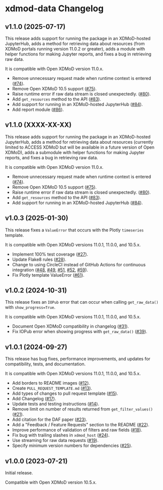 # xdmod-data Changelog

## v1.1.0 (2025-07-17)

This release adds support for running the package in an XDMoD-hosted
JupyterHub, adds a method for retrieving data about resources (from XDMoD
portals running version 11.0.2 or greater), adds a module with helper functions
for making Jupyter reports, and fixes a bug in retrieving raw data.

It is compatible with Open XDMoD version 11.0.x.

- Remove unnecessary request made when runtime context is entered
  ([\#74](https://github.com/ubccr/xdmod-data/pull/74)).
- Remove Open XDMoD 10.5 support
  ([\#75](https://github.com/ubccr/xdmod-data/pull/75)).
- Raise runtime error if raw data stream is closed unexpectedly.
  ([\#80](https://github.com/ubccr/xdmod-data/pull/80)).
- Add `get_resources` method to the API
  ([\#83](https://github.com/ubccr/xdmod-data/pull/83)).
- Add support for running in an XDMoD-hosted JupyterHub
  ([\#84](https://github.com/ubccr/xdmod-data/pull/84)).
- Add report module ([\#86](https://github.com/ubccr/xdmod-data/pull/86)).

## v1.1.0 (XXXX-XX-XX)

This release adds support for running the package in an XDMoD-hosted
JupyterHub, adds a method for retrieving data about resources (currently
limited to ACCESS XDMoD but will be available in a future version of Open
XDMoD), adds a submodule with helper functions for making Jupyter reports, and
fixes a bug in retrieving raw data.

It is compatible with Open XDMoD version 11.0.x.

- Remove unnecessary request made when runtime context is entered
  ([\#74](https://github.com/ubccr/xdmod-data/pull/74)).
- Remove Open XDMoD 10.5 support
  ([\#75](https://github.com/ubccr/xdmod-data/pull/75)).
- Raise runtime error if raw data stream is closed unexpectedly.
  ([\#80](https://github.com/ubccr/xdmod-data/pull/80)).
- Add `get_resources` method to the API
  ([\#83](https://github.com/ubccr/xdmod-data/pull/83)).
- Add support for running in an XDMoD-hosted JupyterHub
  ([\#84](https://github.com/ubccr/xdmod-data/pull/84)).

## v1.0.3 (2025-01-30)

This release fixes a `ValueError` that occurs with the Plotly `timeseries`
template.

It is compatible with Open XDMoD versions 11.0.1, 11.0.0, and 10.5.x.

- Implement 100% test coverage
  ([\#27](https://github.com/ubccr/xdmod-data/pull/27)).
- Update Flake8 rules ([\#28](https://github.com/ubccr/xdmod-data/pull/28)).
- Change to using CircleCI instead of GitHub Actions for continuous integration
  ([\#48](https://github.com/ubccr/xdmod-data/pull/48),
  [\#49](https://github.com/ubccr/xdmod-data/pull/49),
  [\#51](https://github.com/ubccr/xdmod-data/pull/51),
  [\#52](https://github.com/ubccr/xdmod-data/pull/52),
  [\#59](https://github.com/ubccr/xdmod-data/pull/59)).
- Fix Plotly template ValueError
  ([\#61](https://github.com/ubccr/xdmod-data/pull/61)).

## v1.0.2 (2024-10-31)

This release fixes an `IOPub` error that can occur when calling
`get_raw_data()` with `show_progress=True`.

It is compatible with Open XDMoD versions 11.0.1, 11.0.0, and 10.5.x.

- Document Open XDMoD compatibility in changelog
  ([\#31](https://github.com/ubccr/xdmod-data/pull/31)).
- Fix IOPub error when showing progress with `get_raw_data()`
  ([\#39](https://github.com/ubccr/xdmod-data/pull/39)).

## v1.0.1 (2024-09-27)

This release has bug fixes, performance improvements, and updates for
compatibility, tests, and documentation.

It is compatible with Open XDMoD versions 11.0.1, 11.0.0, and 10.5.x.

- Add borders to README images
  ([\#12](https://github.com/ubccr/xdmod-data/pull/12)).
- Create `PULL_REQUEST_TEMPLATE.md`
  ([\#13](https://github.com/ubccr/xdmod-data/pull/13)).
- Add types of changes to pull request template
  ([\#15](https://github.com/ubccr/xdmod-data/pull/15)).
- Add Changelog ([\#17](https://github.com/ubccr/xdmod-data/pull/17)).
- Update tests and testing instructions
  ([\#14](https://github.com/ubccr/xdmod-data/pull/14)).
- Remove limit on number of results returned from `get_filter_values()`
  ([\#21](https://github.com/ubccr/xdmod-data/pull/21)).
- Add citation for the DAF paper
  ([\#23](https://github.com/ubccr/xdmod-data/pull/23)).
- Add a "Feedback / Feature Requests" section to the README
  ([\#22](https://github.com/ubccr/xdmod-data/pull/22)).
- Improve performance of validation of filters and raw fields
  ([\#18](https://github.com/ubccr/xdmod-data/pull/18)).
- Fix bug with trailing slashes in `xdmod_host`
  ([\#24](https://github.com/ubccr/xdmod-data/pull/24)).
- Use streaming for raw data requests
  ([\#19](https://github.com/ubccr/xdmod-data/pull/19)).
- Specify minimum version numbers for dependencies
  ([\#25](https://github.com/ubccr/xdmod-data/pull/25)).

## v1.0.0 (2023-07-21)

Initial release.

Compatible with Open XDMoD version 10.5.x.
